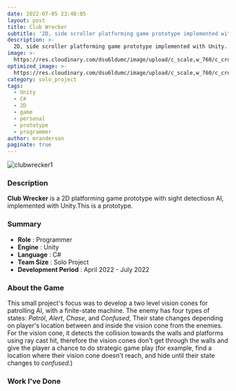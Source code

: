 ```yaml
---
date: 2022-07-05 23:48:05
layout: post
title: Club Wrecker
subtitle: '2D, side scroller platforming game prototype implemented with Unity.'
description: >-
  2D, side scroller platforming game prototype implemented with Unity.
image: >-
  https://res.cloudinary.com/dsu6ldumc/image/upload/c_scale,w_760/c_crop,h_399,w_760/v1681354694/Project/Isolation/portfoliogif1_gehlxs.gif
optimized_image: >-
  https://res.cloudinary.com/dsu6ldumc/image/upload/c_scale,w_760/c_crop,h_399,w_760/v1681354694/Project/Isolation/portfoliogif1_gehlxs.gif
category: solo_project
tags:
  - Unity
  - C#
  - 2D
  - game
  - personal
  - prototype
  - programmer
author: mranderson
paginate: true
---
```

![clubwrecker1](https://res.cloudinary.com/dsu6ldumc/image/upload/c_scale,w_760/c_crop,h_399,w_760/v1681354694/Project/Isolation/portfoliogif1_gehlxs.gif)

### Description
**Club Wrecker** is a 2D platforming game prototype with sight detectiosn AI, implemented with Unity.This is a prototype.

### Summary
* **Role** :  Programmer
* **Engine** : Unity
* **Language** : C#
* **Team Size** : Solo Project
* **Development Period** : April 2022 - July 2022


### About the Game
This small project's focus was to develop a two level vision cones for patrolling AI, with a finite-state machine. The enemy has four types of states: *Patrol*, *Alert*, *Chase*, and *Confused*, Their state changes depending on player's location between and inside the vision cone from the enemies.
For the vision cone, it detects the collision towards the walls and platforms using ray cast hit, therefore the vision cones don't get through the walls and give the player a chance to do strategic game play (for example, find a location where their vision cone doesn't reach, and hide until their state changes to *confused*.)


### Work I've Done
